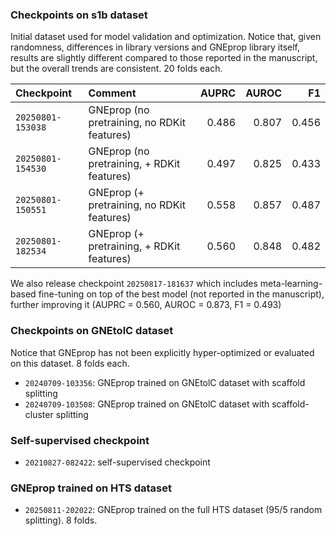 ### Checkpoints on s1b dataset

Initial dataset used for model validation and optimization.
Notice that, given randomness, differences in library versions and GNEprop library itself,
results are slightly different compared to those reported in the manuscript, but the overall trends
are consistent. 20 folds each.

| Checkpoint      | Comment                                   | AUPRC | AUROC |   F1 |
| :-------------- | :---------------------------------------- | ----: | ----: | ---: |
| `20250801-153038` | GNEprop (no pretraining, no RDKit features)        | 0.486 | 0.807 | 0.456 |
| `20250801-154530` | GNEprop (no pretraining, + RDKit features)         | 0.497 | 0.825 | 0.433 |
| `20250801-150551` | GNEprop (+ pretraining, no RDKit features)         | 0.558 | 0.857 | 0.487 |
| `20250801-182534` | GNEprop (+ pretraining, + RDKit features)          | 0.560 | 0.848 | 0.482 |

We also release checkpoint `20250817-181637` which includes meta-learning-based fine-tuning on top of the
best model (not reported in the manuscript), further improving it (AUPRC = 0.560, AUROC = 0.873, F1 = 0.493)

### Checkpoints on GNEtolC dataset

Notice that GNEprop has not been explicitly hyper-optimized or evaluated on this dataset. 8 folds each.

* `20240709-103356`: GNEprop trained on GNEtolC dataset with scaffold splitting
* `20240709-103508`: GNEprop trained on GNEtolC dataset with scaffold-cluster splitting

### Self-supervised checkpoint
* `20210827-082422`: self-supervised checkpoint

### GNEprop trained on HTS dataset
* `20250811-202022`: GNEprop trained on the full HTS dataset (95/5 random splitting). 8 folds.
